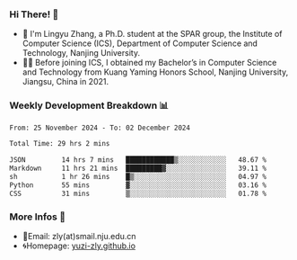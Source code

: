 ### Hi There! 👋 
- 🐳 I'm Lingyu Zhang, a Ph.D. student at the SPAR group, the Institute of Computer Science (ICS), Department of Computer Science and Technology, Nanjing University.
- 🧑‍🎓 Before joining ICS, I obtained my Bachelor’s in Computer Science and Technology from Kuang Yaming Honors School, Nanjing University, Jiangsu, China in 2021.

### Weekly Development Breakdown :bar_chart:

<!--START_SECTION:waka-->

```txt
From: 25 November 2024 - To: 02 December 2024

Total Time: 29 hrs 2 mins

JSON         14 hrs 7 mins   ████████████▒░░░░░░░░░░░░   48.67 %
Markdown     11 hrs 21 mins  █████████▓░░░░░░░░░░░░░░░   39.11 %
sh           1 hr 26 mins    █▒░░░░░░░░░░░░░░░░░░░░░░░   04.97 %
Python       55 mins         ▓░░░░░░░░░░░░░░░░░░░░░░░░   03.16 %
CSS          31 mins         ▒░░░░░░░░░░░░░░░░░░░░░░░░   01.78 %
```

<!--END_SECTION:waka-->

<!--
### Github Contributions :octocat:

![](https://raw.githubusercontent.com/yuzi-zly/yuzi-zly/output/github-contribution-grid-snake.svg)              
-->

### More Infos 📖

- 📧Email: zly(at)smail.nju.edu.cn
- 🌀Homepage: [yuzi-zly.github.io](https://yuzi-zly.github.io/)
